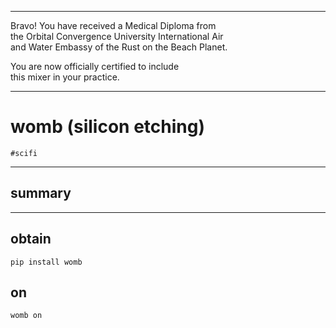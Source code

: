 




******

Bravo!  You have received a Medical Diploma from     
the Orbital Convergence University International Air   
and Water Embassy of the Rust on the Beach Planet.    

You are now officially certified to include   
this mixer in your practice.

******


# womb (silicon etching)
`#scifi`

---

## summary

	
---		
		
## obtain
```
pip install womb
```


## on
```
womb on
```





